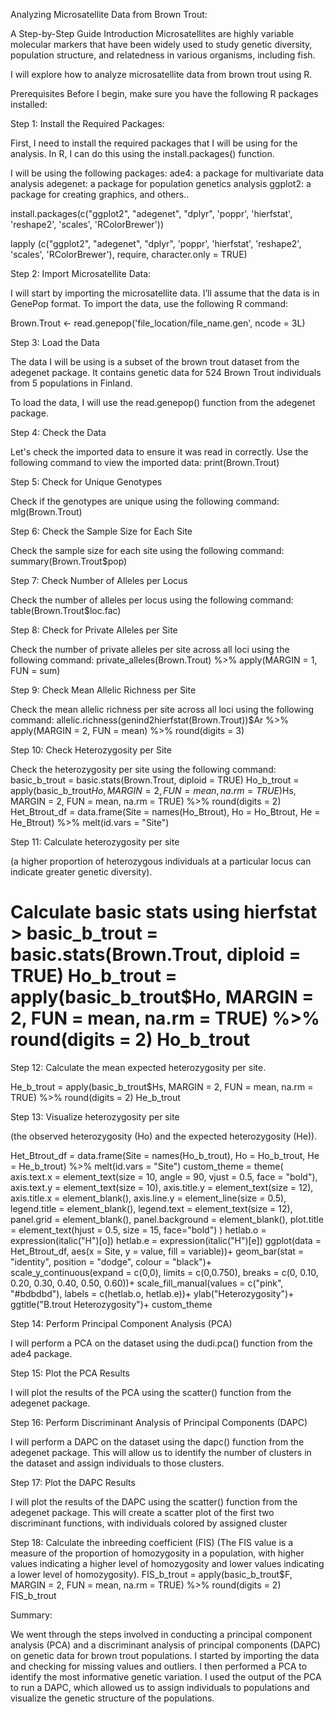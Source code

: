 Analyzing Microsatellite Data from Brown Trout: 

A Step-by-Step Guide Introduction Microsatellites are highly variable molecular markers that have been widely used to study genetic diversity, population structure, and relatedness in various organisms, including fish. 

I will explore how to analyze microsatellite data from brown trout using R.

Prerequisites 
Before I begin, make sure you have the following R packages installed: 

Step 1: Install the Required Packages:

First, I need to install the required packages that I will be using for the analysis. 
In R, I can do this using the install.packages() function. 

I will be using the following packages: 
ade4: a package for multivariate data analysis 
adegenet: a package for population genetics analysis 
ggplot2: a package for creating graphics, and others..

install.packages(c("ggplot2", "adegenet", "dplyr", 'poppr', 'hierfstat', 'reshape2', 'scales', 'RColorBrewer')) 

lapply (c("ggplot2", "adegenet", "dplyr", 'poppr', 'hierfstat', 'reshape2', 'scales', 'RColorBrewer'), require, character.only = TRUE) 


Step 2: Import Microsatellite Data:
 
I will start by importing the microsatellite data. I’ll assume that the data is in GenePop format. To import the data, use the following R command:

Brown.Trout <- read.genepop('file_location/file_name.gen', ncode = 3L)

Step 3: Load the Data 

The data I will be using is a subset of the brown trout dataset from the adegenet package. It contains genetic data for 524 Brown Trout individuals from 5 populations in Finland.
 
To load the data, I will use the read.genepop() function from the adegenet package. 



Step 4: Check the Data 

Let's check the imported data to ensure it was read in correctly. 
Use the following command to view the imported data: 
print(Brown.Trout)

Step 5: Check for Unique Genotypes

Check if the genotypes are unique using the following command:
mlg(Brown.Trout)

Step 6: Check the Sample Size for Each Site

Check the sample size for each site using the following command:
summary(Brown.Trout$pop)


Step 7: Check Number of Alleles per Locus

Check the number of alleles per locus using the following command:
table(Brown.Trout$loc.fac)


Step 8: Check for Private Alleles per Site

Check the number of private alleles per site across all loci using the following command:
private_alleles(Brown.Trout) %>% apply(MARGIN = 1, FUN = sum)

Step 9: Check Mean Allelic Richness per Site

Check the mean allelic richness per site across all loci using the following command:
allelic.richness(genind2hierfstat(Brown.Trout))$Ar %>% apply(MARGIN = 2, FUN = mean) %>% round(digits = 3)

Step 10: Check Heterozygosity per Site

Check the heterozygosity per site using the following command:
basic_b_trout = basic.stats(Brown.Trout, diploid = TRUE) Ho_b_trout = apply(basic_b_trout$Ho, MARGIN = 2, FUN = mean, na.rm = TRUE) %>% round(digits = 2) He_b_trout = apply(basic_b_trout$Hs, MARGIN = 2, FUN = mean, na.rm = TRUE) %>% round(digits = 2) Het_Btrout_df = data.frame(Site = names(Ho_Btrout), Ho = Ho_Btrout, He = He_Btrout) %>% melt(id.vars = "Site")


Step 11: Calculate heterozygosity per site

(a higher proportion of heterozygous individuals at a particular locus can indicate greater genetic diversity).

# Calculate basic stats using hierfstat > basic_b_trout = basic.stats(Brown.Trout, diploid = TRUE) Ho_b_trout = apply(basic_b_trout$Ho, MARGIN = 2, FUN = mean, na.rm = TRUE) %>% round(digits = 2) Ho_b_trout

Step 12: Calculate the mean expected heterozygosity per site.

He_b_trout = apply(basic_b_trout$Hs, MARGIN = 2, FUN = mean, na.rm = TRUE) %>% round(digits = 2) He_b_trout



Step 13: Visualize heterozygosity per site 

(the observed heterozygosity (Ho) and the expected heterozygosity (He)).

Het_Btrout_df = data.frame(Site = names(Ho_b_trout), Ho = Ho_b_trout, He = He_b_trout) %>% melt(id.vars = "Site") custom_theme = theme( axis.text.x = element_text(size = 10, angle = 90, vjust = 0.5, face = "bold"), axis.text.y = element_text(size = 10), axis.title.y = element_text(size = 12), axis.title.x = element_blank(), axis.line.y = element_line(size = 0.5), legend.title = element_blank(), legend.text = element_text(size = 12), panel.grid = element_blank(), panel.background = element_blank(), plot.title = element_text(hjust = 0.5, size = 15, face="bold") ) hetlab.o = expression(italic("H")[o]) hetlab.e = expression(italic("H")[e]) ggplot(data = Het_Btrout_df, aes(x = Site, y = value, fill = variable))+ geom_bar(stat = "identity", position = "dodge", colour = "black")+ scale_y_continuous(expand = c(0,0), limits = c(0,0.750), breaks = c(0, 0.10, 0.20, 0.30, 0.40, 0.50, 0.60))+ scale_fill_manual(values = c("pink", "#bdbdbd"), labels = c(hetlab.o, hetlab.e))+ ylab("Heterozygosity")+ ggtitle("B.trout Heterozygosity")+ custom_theme

Step 14: Perform Principal Component Analysis (PCA) 

I will perform a PCA on the dataset using the dudi.pca() function from the ade4 package. 

Step 15: Plot the PCA Results 

I will plot the results of the PCA using the scatter() function from the adegenet package. 




Step 16: Perform Discriminant Analysis of Principal Components (DAPC) 

I will perform a DAPC on the dataset using the dapc() function from the adegenet package. This will allow us to identify the number of clusters in the dataset and assign individuals to those clusters. 

Step 17: Plot the DAPC Results 

I will plot the results of the DAPC using the scatter() function from the adegenet package. This will create a scatter plot of the first two discriminant functions, with individuals colored by assigned cluster

Step 18: Calculate the inbreeding coefficient (FIS) 
(The FIS value is a measure of the proportion of homozygosity in a population, with higher values indicating a higher level of homozygosity and lower values indicating a lower level of homozygosity).
FIS_b_trout = apply(basic_b_trout$F, MARGIN = 2, FUN = mean, na.rm = TRUE) %>% round(digits = 2) FIS_b_trout


Summary:

We went through the steps involved in conducting a principal component analysis (PCA) and a discriminant analysis of principal components (DAPC) on genetic data for brown trout populations. I started by importing the data and checking for missing values and outliers. I then performed a PCA to identify the most informative genetic variation. I used the output of the PCA to run a DAPC, which allowed us to assign individuals to populations and visualize the genetic structure of the populations. 



